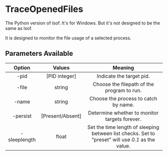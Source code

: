 # TraceOpenedFiles
The Python version of lsof. It's for Windows. But it's not designed to be the same as lsof.

It is designed to monitor the file usage of a selected process.

## Parameters Available

| Option | Values | Meaning |
|:------:|:------:|:-------:|
| -pid   | [PID integer] | Indicate the target pid. |
| -file  | string | Choose the filepath of the program to run. |
| -name  | string | Choose the process to catch by name. |
| -persist | [Present/Absent] | Determine whether to monitor targets forever. |
| -sleeplength | float | Set the time length of sleeping between list checks. Set to "preset" will use *0.1* as the value.|
